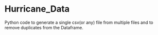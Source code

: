 # Hurricane_Data
Python code to generate a single csv(or any) file from multiple files and to remove duplicates from the Dataframe. 
